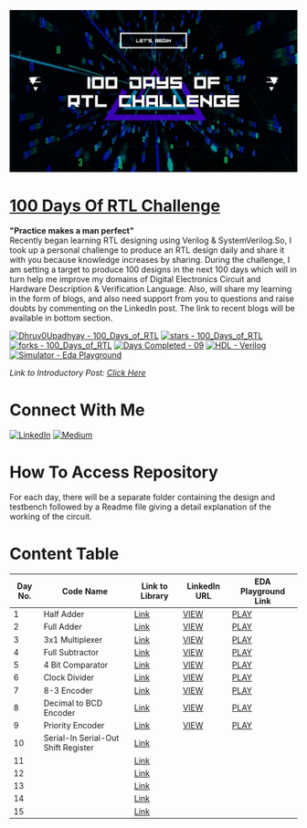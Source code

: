 [<img src="100 Days of.jpg" alt="Banner" style="height: fill;width: fill"/>](https://github.com/Dhruv0Upadhyay/100_Days_of_RTL)

# [100 Days Of RTL Challenge](https://github.com/Dhruv0Upadhyay/100_Days_of_RTL)
<b>"Practice makes a man perfect"</b></br>
Recently began learning RTL designing using Verilog & SystemVerilog.So, I took up a personal challenge to produce an RTL design daily and share it with you because knowledge increases by sharing. During the challenge, I am setting a target to produce 100 designs in the next 100 days which will in turn help me improve my domains of Digital Electronics Circuit and Hardware Description & Verification Language.
Also, will share my learning in the form of blogs, and also need support from you to questions and raise doubts by commenting on the LinkedIn post.
The link to recent blogs will be available in bottom section.

<a href="https://github.com/Dhruv0Upadhyay/100_Days_of_RTL" title="Go to GitHub repo"><img src="https://img.shields.io/static/v1?label=Dhruv0Upadhyay&message=100DaysOfRTL&color=green&logo=github" alt="Dhruv0Upadhyay - 100_Days_of_RTL"></a>
<a href="https://github.com/Dhruv0Upadhyay/100_Days_of_RTL"><img src="https://img.shields.io/github/stars/Dhruv0Upadhyay/100_Days_of_RTL?style=social" alt="stars - 100_Days_of_RTL"></a>
<a href="https://github.com/Dhruv0Upadhyay/100_Days_of_RTL"><img src="https://img.shields.io/github/forks/Dhruv0Upadhyay/100_Days_of_RTL?style=social" alt="forks - 100_Days_of_RTL"></a>
<a href="https://github.com/Dhruv0Upadhyay/100_Days_of_RTL" title="Go to GitHub repo"><img src="https://img.shields.io/static/v1?label=Days Completed&message=09&color=blue" alt="Days Completed - 09"></a>
[![HDL - Verilog](https://img.shields.io/badge/HDL-Verilog-2ea44f)]()
[![Simulator - Eda Playground](https://img.shields.io/badge/Simulator-Eda_Playground-darkblue)](https://www.edaplayground.com/playgrounds/user/459065)

*Link to Introductory Post:* _[Click Here](https://www.linkedin.com/posts/dhruv-upadhyay-_100daysofrtl-day1-rtldesign-activity-7055428686447001600-78Ck?utm_source=share&utm_medium=member_desktop)_

# Connect With Me 

[![LinkedIn](https://img.shields.io/badge/LinkedIn-blue?logo=LinkedIn)](https://www.linkedin.com/in/dhruv-upadhyay-/)
[![Medium](https://img.shields.io/badge/Medium-black?logo=medium)](https://ds87702.medium.com/)

# How To Access Repository
For each day, there will be a separate folder containing the design and testbench followed by a Readme file giving a detail explanation of the working of the circuit.

# Content Table
|Day No.|Code Name|Link to Library|LinkedIn URL|EDA Playground Link|
|----|-----|-------|--------|----|
|1|Half Adder|[Link](/Day1)|[VIEW](https://www.linkedin.com/posts/dhruv-upadhyay-_github-dhruv0upadhyay100daysofrtl-activity-7055430036266377216-AWGm?utm_source=share&utm_medium=member_desktop)|[PLAY](https://www.edaplayground.com/x/PVg3)|
|2|Full Adder|[Link](/Day2)|[VIEW](https://www.linkedin.com/posts/dhruv-upadhyay-_100daysofrtl-day1-rtldesign-activity-7055927948805050368-awoi?utm_source=share&utm_medium=member_desktop)|[PLAY](https://www.edaplayground.com/x/9zgZ)|
|3|3x1 Multiplexer|[Link](/Day3)|[VIEW](https://www.linkedin.com/posts/dhruv-upadhyay-_100daysofrtl-day3-rtldesign-activity-7056294106339115008-2m4k?utm_source=share&utm_medium=member_desktop)|[PLAY](https://www.edaplayground.com/x/AXTx)| 
|4|Full Subtractor|[Link](/Day4)|[VIEW](https://www.linkedin.com/posts/dhruv-upadhyay-_100daysofrtl-day4-fullsubtractor-activity-7056759294993604608--ZpZ?utm_source=share&utm_medium=member_desktop)|[PLAY](https://www.edaplayground.com/x/Jd9j)|
|5|4 Bit Comparator|[Link](/Day5)|[VIEW](https://www.linkedin.com/posts/dhruv-upadhyay-_100daysofrtl-day5-comparator-activity-7057690605115617280-X02L?utm_source=share&utm_medium=member_desktop)|[PLAY](https://www.edaplayground.com/x/Hmnb)|
|6|Clock Divider|[Link](/Day6)|[VIEW](https://www.linkedin.com/posts/dhruv-upadhyay-_100daysofrtl-day5-comparator-activity-7058133301336711168-oVSD/?utm_source=share&utm_medium=member_desktop)|[PLAY](https://www.edaplayground.com/x/jHW_)|
|7|8-3 Encoder|[Link](/Day7)|[VIEW](https://www.linkedin.com/posts/dhruv-upadhyay-_100daysofrtl-day-comparator-activity-7058714841640841216-R-Tt?utm_source=share&utm_medium=member_desktop)|[PLAY](https://www.edaplayground.com/x/cV_H)|
|8|Decimal to BCD Encoder|[Link](/Day8)|[VIEW](https://www.linkedin.com/posts/dhruv-upadhyay-_100daysofrtl-day-comparator-activity-7058887800749780993-_kUv?utm_source=share&utm_medium=member_desktop)|[PLAY](https://www.edaplayground.com/x/RbCK)|
|9|Priority Encoder|[Link](/Day9)|[VIEW](https://www.linkedin.com/posts/dhruv-upadhyay-_100daysofrtl-day-comparator-activity-7058937570663034880-dBlv?utm_source=share&utm_medium=member_desktop)|[PLAY](https://www.edaplayground.com/x/ZGFb)|
|10|Serial-In Serial-Out Shift Register|[Link](/Day10)||| 
|11||[Link](/Day11)||| 
|12||[Link](/Day12)|||
|13||[Link](/Day13)|||
|14||[Link](/Day14)||| 
|15||[Link](/Day15)||| 

